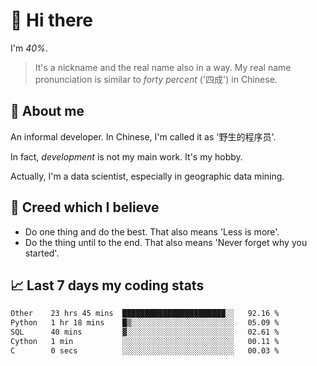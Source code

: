 # 👋 Hi there

I'm *40%*.

> It's a nickname and the real name also in a way.
> My real name pronunciation is similar to *forty percent* ('四成') in Chinese.

## :speech_balloon: About me

An informal developer. In Chinese, I'm called it as '野生的程序员'.

In fact, _development_ is not my main work. It's my hobby.

Actually, I'm a data scientist, especially in geographic data mining.

## :see_no_evil: Creed which I believe

- Do one thing and do the best. That also means 'Less is more'.
- Do the thing until to the end. That also means 'Never forget why you started'.

## :chart_with_upwards_trend: Last 7 days my coding stats

<!--START_SECTION:waka-->

```txt
Other    23 hrs 45 mins  ███████████████████████░░   92.16 %
Python   1 hr 18 mins    █▒░░░░░░░░░░░░░░░░░░░░░░░   05.09 %
SQL      40 mins         ▓░░░░░░░░░░░░░░░░░░░░░░░░   02.61 %
Cython   1 min           ░░░░░░░░░░░░░░░░░░░░░░░░░   00.11 %
C        0 secs          ░░░░░░░░░░░░░░░░░░░░░░░░░   00.03 %
```

<!--END_SECTION:waka-->
